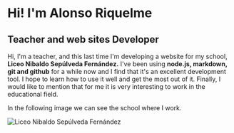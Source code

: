 # Hi! I'm Alonso Riquelme

## **Teacher and web sites Developer**

Hi, I'm a teacher, and this last time I'm developing a website for my school, **Liceo Nibaldo Sepúlveda Fernández.** I've been using **node.js, markdown, git and github** for a while now and I find that it's an excellent development tool. I hope to learn how to use it well and get the most out of it.  Finally, I would like to mention that for me it is very interesting to work in the educational field.

In the following image we can see the school where I work.

![Liceo Nibaldo Sepúlveda Fernández](images/liceo.webp/800/600)

